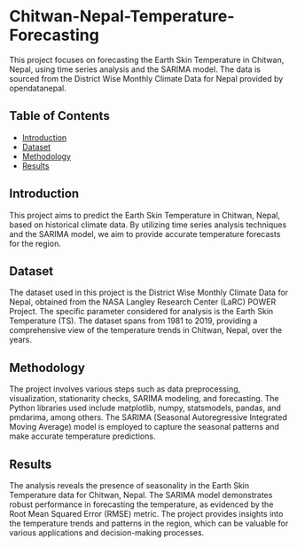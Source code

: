 # Chitwan-Nepal-Temperature-Forecasting

This project focuses on forecasting the Earth Skin Temperature in Chitwan, Nepal, using time series analysis and the SARIMA model. The data is sourced from the District Wise Monthly Climate Data for Nepal provided by opendatanepal.

## Table of Contents

- [Introduction](#introduction)
- [Dataset](#dataset)
- [Methodology](#methodology)
- [Results](#results)

## Introduction

This project aims to predict the Earth Skin Temperature in Chitwan, Nepal, based on historical climate data. By utilizing time series analysis techniques and the SARIMA model, we aim to provide accurate temperature forecasts for the region.

## Dataset

The dataset used in this project is the District Wise Monthly Climate Data for Nepal, obtained from the NASA Langley Research Center (LaRC) POWER Project. The specific parameter considered for analysis is the Earth Skin Temperature (TS). The dataset spans from 1981 to 2019, providing a comprehensive view of the temperature trends in Chitwan, Nepal, over the years.

## Methodology

The project involves various steps such as data preprocessing, visualization, stationarity checks, SARIMA modeling, and forecasting. The Python libraries used include matplotlib, numpy, statsmodels, pandas, and pmdarima, among others. The SARIMA (Seasonal Autoregressive Integrated Moving Average) model is employed to capture the seasonal patterns and make accurate temperature predictions.

## Results

The analysis reveals the presence of seasonality in the Earth Skin Temperature data for Chitwan, Nepal. The SARIMA model demonstrates robust performance in forecasting the temperature, as evidenced by the Root Mean Squared Error (RMSE) metric. The project provides insights into the temperature trends and patterns in the region, which can be valuable for various applications and decision-making processes.


